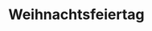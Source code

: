 ---
title: 1. Weihnachtsfeiertag
filter:
    kind: holiday
dates:
    start: 2022-12-25
    end: 2022-12-25
_build:
  render: false # no permalink/single-page, we WANT THIS
  list: true # but render on the list pages
---